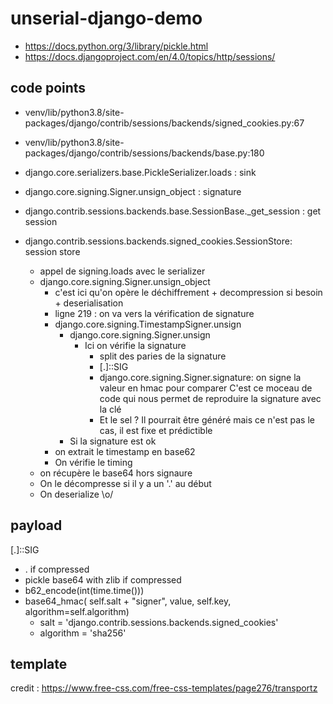 # unserial-django-demo

- https://docs.python.org/3/library/pickle.html
- https://docs.djangoproject.com/en/4.0/topics/http/sessions/



## code points 

- venv/lib/python3.8/site-packages/django/contrib/sessions/backends/signed_cookies.py:67
- venv/lib/python3.8/site-packages/django/contrib/sessions/backends/base.py:180
- django.core.serializers.base.PickleSerializer.loads : sink
- django.core.signing.Signer.unsign_object : signature


- django.contrib.sessions.backends.base.SessionBase._get_session : get session
- django.contrib.sessions.backends.signed_cookies.SessionStore: session store
  - appel de signing.loads avec le serializer
  - django.core.signing.Signer.unsign_object
    - c'est ici qu'on opère le déchiffrement + decompression si besoin + deserialisation
    - ligne 219 : on va vers la vérification de signature
    - django.core.signing.TimestampSigner.unsign
      - django.core.signing.Signer.unsign
        - Ici on vérifie la signature
          - split des paries de la signature
          - [.]<PAYLOAD>:<TIME>:SIG
          - django.core.signing.Signer.signature: on signe la valeur en hmac pour comparer C'est ce moceau de code qui nous permet de reproduire la signature avec la clé
          - Et le sel ? Il pourrait être généré mais ce n'est pas le cas, il est fixe et prédictible
      - Si la signature est ok
    - on extrait le timestamp en base62
    - On vérifie le timing
  - on récupère le base64 hors signaure
  - On le décompresse si il y a un '.' au début
  - On deserialize \o/

## payload

[.]<PAYLOAD>:<TIME>:SIG

- . if compressed
- pickle base64 with zlib if compressed
- b62_encode(int(time.time()))
- base64_hmac( self.salt + "signer", value, self.key, algorithm=self.algorithm)
  - salt = 'django.contrib.sessions.backends.signed_cookies'
  - algorithm = 'sha256'

## template

credit : https://www.free-css.com/free-css-templates/page276/transportz